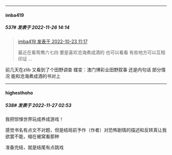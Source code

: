 

*****

####  imba419  
##### 537#       发表于 2022-11-26 14:14

<blockquote><a href="httphttps://bbs.saraba1st.com/2b/forum.php?mod=redirect&amp;goto=findpost&amp;pid=58051780&amp;ptid=2097535" target="_blank">imba419 发表于 2022-10-23 11:17</a>

最近在看鸳鸯六七四 要是喜欢沧海煮成酒的 也可以看看 有些地方可以互相印证 ...</blockquote>
前几天在zlib 又看到了个田野调查 蝶变：澳门博彩业田野叙事 还是内句话 部分情况 能和沧海煮成酒的书对上



*****

####  highesthoho  
##### 538#       发表于 2022-11-27 02:53

我把惊悚世界玩成养成游戏！

感觉书名有点文不对题，但是结局前予作（作者）对恐怖剧情的描述和反转真让我欲罢不能，缩在被窝看那种

准备完结，就是结尾有点跳戏

